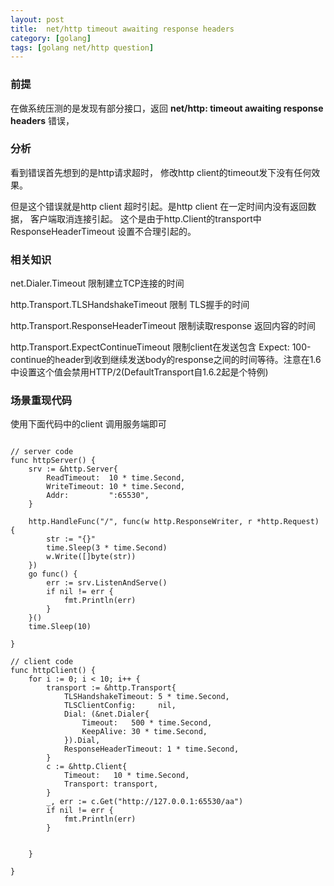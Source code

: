 ```yaml
---
layout: post
title:  net/http timeout awaiting response headers
category: [golang]
tags: [golang net/http question]
---
```



### 前提

在做系统压测的是发现有部分接口，返回 **net/http: timeout awaiting response headers** 错误，

### 分析

看到错误首先想到的是http请求超时， 修改http client的timeout发下没有任何效果。

但是这个错误就是http client 超时引起。是http client 在一定时间内没有返回数据，
客户端取消连接引起。 这个是由于http.Client的transport中ResponseHeaderTimeout 设置不合理引起的。


### 相关知识

net.Dialer.Timeout 限制建立TCP连接的时间

http.Transport.TLSHandshakeTimeout 限制 TLS握手的时间

http.Transport.ResponseHeaderTimeout 限制读取response 返回内容的时间

http.Transport.ExpectContinueTimeout 限制client在发送包含 Expect: 100-continue的header到收到继续发送body的response之间的时间等待。注意在1.6中设置这个值会禁用HTTP/2(DefaultTransport自1.6.2起是个特例)


### 场景重现代码


使用下面代码中的client 调用服务端即可

```golang

// server code 
func httpServer() {
	srv := &http.Server{
		ReadTimeout:  10 * time.Second,
		WriteTimeout: 10 * time.Second,
		Addr:         ":65530",
	}

	http.HandleFunc("/", func(w http.ResponseWriter, r *http.Request) {
		str := "{}"
		time.Sleep(3 * time.Second)
		w.Write([]byte(str))
	})
	go func() {
		err := srv.ListenAndServe()
		if nil != err {
			fmt.Println(err)
		}
	}()
	time.Sleep(10)

}

// client code
func httpClient() {
	for i := 0; i < 10; i++ {
		transport := &http.Transport{
			TLSHandshakeTimeout: 5 * time.Second,
			TLSClientConfig:     nil,
			Dial: (&net.Dialer{
				Timeout:   500 * time.Second,
				KeepAlive: 30 * time.Second,
			}).Dial,
			ResponseHeaderTimeout: 1 * time.Second,
		}
		c := &http.Client{
			Timeout:   10 * time.Second,
			Transport: transport,
		}
		_, err := c.Get("http://127.0.0.1:65530/aa")
		if nil != err {
			fmt.Println(err)
		}


	}

}

```


